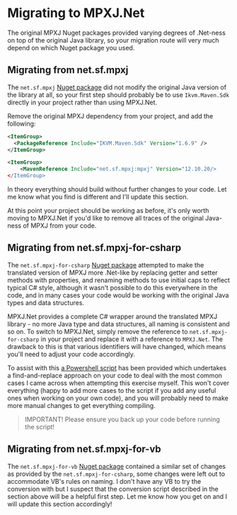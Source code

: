 # Migrating to MPXJ.Net

The original MPXJ Nuget packages provided varying degrees of .Net-ness on top
of the original Java library, so your migration route will very much depend
on which Nuget package you used.


## Migrating from net.sf.mpxj

The `net.sf.mpxj` [Nuget package](https://www.nuget.org/packages/net.sf.mpxj)
did not modify the original Java version of the library at all, so your
first step should probably be to use `Ikvm.Maven.Sdk` directly in your project
rather than using MPXJ.Net.

Remove the original MPXJ dependency from your project, and add the following:

```xml
<ItemGroup>
  <PackageReference Include="IKVM.Maven.Sdk" Version="1.6.9" />
</ItemGroup>

<ItemGroup>
    <MavenReference Include="net.sf.mpxj:mpxj" Version="12.10.20/>
</ItemGroup>
```

In theory everything should build without further changes to your code. Let me
know what you find is different and I'll update this section.

At this point your project should be working as before, it's only worth moving
to MPXJ.Net if you'd like to remove all traces of the original Java-ness of
MPXJ from your code.

## Migrating from net.sf.mpxj-for-csharp

The `net.sf.mpxj-for-csharp`
[Nuget package](https://www.nuget.org/packages/net.sf.mpxj-for-csharp)
attempted to make the translated version of MPXJ more .Net-like by replacing
getter and setter methods with properties, and renaming methods to use
initial caps to reflect typical C# style, although it wasn't possible to do
this everywhere in the code, and in many cases your code would be working
with the original Java types and data structures.

MPXJ.Net provides a complete C# wrapper around the translated MPXJ library -
no more Java type and data structures, all naming is consistent and so on. To
switch to MPXJ.Net, simply remove the reference to `net.sf.mpxj-for-csharp`
in your project and replace it with a reference to `MPXJ.Net`. The drawback
to this is that various identifiers will have changed, which means you'll need
to adjust your code accordingly.

To assist with this [a Powershell script](mpxj-net-convert.ps1) has been
provided which undertakes a find-and-replace approach on your code to deal
with the most common cases I came across when attempting this exercise
myself. This won't cover everything (happy to add more cases to the script if
you add any useful ones when working on your own code), and you will probably
need to make more manual changes to get everything compiling.

> IMPORTANT! Please ensure you back up your code before running the script!

## Migrating from net.sf.mpxj-for-vb

The `net.sf.mpxj-for-vb` [Nuget package](https://www.nuget.org/packages/net.sf.mpxj-for-vb)
contained a similar set of changes as provided by the
`net.sf.mpxj-for-csharp`, some changes were left out to accommodate VB's
rules on naming. I don't have any VB to try the conversion with but I suspect
that the conversion script described in the section above will be a helpful
first step. Let me know how you get on and I will update this section
accordingly!
